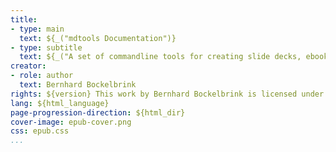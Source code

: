 ```yaml
---
title:
- type: main
  text: ${_("mdtools Documentation")}
- type: subtitle
  text: ${_("A set of commandline tools for creating slide decks, ebooks and websites.")}
creator:
- role: author
  text: Bernhard Bockelbrink
rights: ${version} This work by Bernhard Bockelbrink is licensed under the GNU General Public License v3.0.
lang: ${html_language}
page-progression-direction: ${html_dir}
cover-image: epub-cover.png
css: epub.css
...
```



